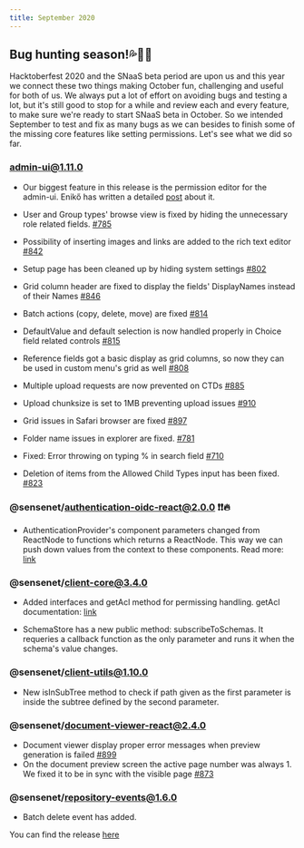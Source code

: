 ```yaml
---
title: September 2020
---
```


## Bug hunting season!💦🐜🐛

Hacktoberfest 2020 and the SNaaS beta period are upon us and this year we connect these two things making October fun, challenging and useful for both of us. We always put a lot of effort on avoiding bugs and testing a lot, but it's still good to stop for a while and review each and every feature, to make sure we're ready to start SNaaS beta in October. So we intended September to test and fix as many bugs as we can besides to finish some of the missing core features like setting permissions. Let's see what we did so far.

### admin-ui@1.11.0

- Our biggest feature in this release is the permission editor for the admin-ui. Enikő has written a detailed [post](https://medium.com/sensenet/permission-editor-on-the-admin-ui-ce21d3112648) about it.

- User and Group types' browse view is fixed by hiding the unnecessary role related fields. [#785](https://github.com/sensenet/sn-client/issues/785)

- Possibility of inserting  images and links are added to the rich text editor [#842](https://github.com/SenseNet/sn-client/pull/842)

- Setup page has been cleaned up by hiding system settings [#802](https://github.com/SenseNet/sn-client/issues/802)

- Grid column header are fixed to display the fields' DisplayNames instead of their Names [#846](https://github.com/SenseNet/sn-client/pull/846)

- Batch actions (copy, delete, move) are fixed [#814](https://github.com/SenseNet/sn-client/issues/814)

- DefaultValue and default selection is now handled properly in Choice field related controls [#815](https://github.com/SenseNet/sn-client/issues/815)

- Reference fields got a basic display as grid columns, so now they can be used in custom menu's grid as well [#808](https://github.com/SenseNet/sn-client/issues/808)

- Multiple upload requests are now prevented on CTDs [#885](https://github.com/SenseNet/sn-client/pull/885)

- Upload chunksize is set to 1MB preventing upload issues [#910](https://github.com/SenseNet/sn-client/pull/910)

- Grid issues in Safari browser are fixed [#897](https://github.com/SenseNet/sn-client/pull/897)

- Folder name issues in explorer are fixed.  [#781](https://github.com/SenseNet/sn-client/issues/781)

- Fixed: Error throwing on typing % in search field [#710](https://github.com/SenseNet/sn-client/issues/710)

- Deletion of items from the Allowed Child Types input has been fixed. [#823](https://github.com/SenseNet/sn-client/issues/823)

### @sensenet/authentication-oidc-react@2.0.0 ❗❗🔥
- AuthenticationProvider's component parameters changed from ReactNode to functions which returns a ReactNode. This way we can push down values from the context to these components. Read more: [link](https://reactjs.org/docs/render-props.html)

### @sensenet/client-core@3.4.0

- Added interfaces and getAcl method for permissing handling. getAcl documentation: [link](https://docs.sensenet.com/api-docs/permissions#getfullaccesscontrollistofacontent)

- SchemaStore has a new public method: subscribeToSchemas. It requeries a callback function as the only parameter and runs it when the schema's value changes.

### @sensenet/client-utils@1.10.0

- New isInSubTree method to check if path given as the first parameter is inside the subtree defined by the second parameter.

### @sensenet/document-viewer-react@2.4.0

- Document viewer display proper error messages when preview generation is failed [#899](https://github.com/SenseNet/sn-client/pull/899)
- On the document preview screen the active page number was always 1. We fixed it to be in sync with the visible page [#873](https://github.com/SenseNet/sn-client/issues/873)

### @sensenet/repository-events@1.6.0

- Batch delete event has added.

You can find the release [here](https://github.com/SenseNet/sn-client/releases/tag/2020-09)
